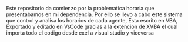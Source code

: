 Este repositorio da comienzo por la problematica horaria que presentabamos en mi dependencia.
Por ello se llevo a cabo este sistema que control y analisa los horarios de cada agente,
Esta escrito en VBA, Exportado y editado en VsCode gracias a la extencion de XVBA el cual importa todo el codigo
desde exel a visual studio y viceversa 
